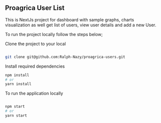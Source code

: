 ## Proagrica User List

This is NextJs project for dashboard with sample graphs, charts visualization as well get list of users, view user details and add a new User. 

To run the project locally follow the steps below;

Clone the project to your local

```bash

git clone git@github.com:Ralph-Nazy/proagrica-users.git

```

Install required dependencies

```bash
npm install
# or
yarn install 

```
To run the application locally

```bash

npm start
# or
yarn start 

``` 